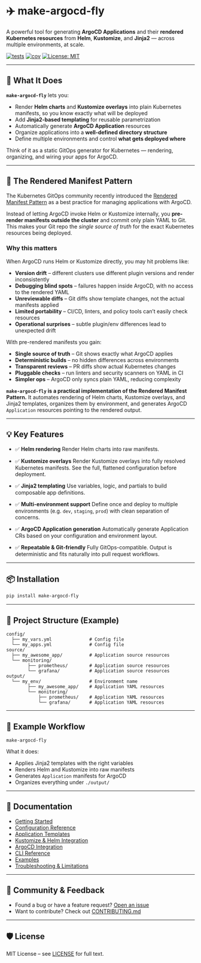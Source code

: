 # ✈️ make-argocd-fly

A powerful tool for generating **ArgoCD Applications** and their **rendered Kubernetes resources** from **Helm**, **Kustomize**, and **Jinja2** — across multiple environments, at scale.

[![tests](https://img.shields.io/github/actions/workflow/status/Karandash8/make-argocd-fly/coverage.yml?branch=main)](https://github.com/Karandash8/make-argocd-fly/actions/workflows/coverage.yml)
[![cov](https://img.shields.io/endpoint?url=https://gist.githubusercontent.com/Karandash8/26eb92c97bbfac22b938afebac85e7cd/raw/covbadge.json)](https://img.shields.io/endpoint?url=https://gist.githubusercontent.com/Karandash8/26eb92c97bbfac22b938afebac85e7cd/raw/covbadge.json)
[![License: MIT](https://img.shields.io/badge/License-MIT-blue.svg)](LICENSE)

---

## 🔧 What It Does

**`make-argocd-fly`** lets you:

- Render **Helm charts** and **Kustomize overlays** into plain Kubernetes manifests, so you know exactly what will be deployed
- Add **Jinja2-based templating** for reusable parametrization
- Automatically generate **ArgoCD Application** resources
- Organize applications into a **well-defined directory structure**
- Define multiple environments and control **what gets deployed where**

Think of it as a static GitOps generator for Kubernetes — rendering, organizing, and wiring your apps for ArgoCD.

---

## 🧩 The Rendered Manifest Pattern

The Kubernetes GitOps community recently introduced the [Rendered Manifest Pattern](https://www.youtube.com/watch?v=TonN-369Qfo) as a best practice for managing applications with ArgoCD.

Instead of letting ArgoCD invoke Helm or Kustomize internally, you **pre-render manifests outside the cluster** and commit only plain YAML to Git.
This makes your Git repo the *single source of truth* for the exact Kubernetes resources being deployed.

### Why this matters

When ArgoCD runs Helm or Kustomize directly, you may hit problems like:
- **Version drift** – different clusters use different plugin versions and render inconsistently
- **Debugging blind spots** – failures happen inside ArgoCD, with no access to the rendered YAML
- **Unreviewable diffs** – Git diffs show template changes, not the actual manifests applied
- **Limited portability** – CI/CD, linters, and policy tools can’t easily check resources
- **Operational surprises** – subtle plugin/env differences lead to unexpected drift

With pre-rendered manifests you gain:
- **Single source of truth** – Git shows exactly what ArgoCD applies
- **Deterministic builds** – no hidden differences across environments
- **Transparent reviews** – PR diffs show actual Kubernetes changes
- **Pluggable checks** – run linters and security scanners on YAML in CI
- **Simpler ops** – ArgoCD only syncs plain YAML, reducing complexity

**`make-argocd-fly` is a practical implementation of the Rendered Manifest Pattern.**
It automates rendering of Helm charts, Kustomize overlays, and Jinja2 templates, organizes them by environment, and generates ArgoCD `Application` resources pointing to the rendered output.


---

## 💡 Key Features

* ✅ **Helm rendering**
Render Helm charts into raw manifests.

* ✅ **Kustomize overlays**
Render Kustomize overlays into fully resolved Kubernetes manifests. See the full, flattened configuration before deployment.

* ✅ **Jinja2 templating**
Use variables, logic, and partials to build composable app definitions.

* ✅ **Multi-environment support**
Define once and deploy to multiple environments (e.g. `dev`, `staging`, `prod`) with clean separation of concerns.

* ✅ **ArgoCD Application generation**
Automatically generate Application CRs based on your configuration and environment layout.

* ✅ **Repeatable & Git-friendly**
Fully GitOps-compatible. Output is deterministic and fits naturally into pull request workflows.

---

## 📦 Installation

```bash
pip install make-argocd-fly
```

---

## 📁 Project Structure (Example)

```
config/
  ├── my_vars.yml              # Config file
  └── my_apps.yml              # Config file
source/
  ├── my_awesome_app/          # Application source resources
  └── monitoring/
        ├── prometheus/        # Application source resources
        └── grafana/           # Application source resources
output/
  └── my_env/                  # Environment name
        ├── my_awesome_app/    # Application YAML resources
        └── monitoring/
            ├── prometheus/    # Application YAML resources
            └── grafana/       # Application YAML resources
```

---

## 🔄 Example Workflow

```
make-argocd-fly
```

What it does:
- Applies Jinja2 templates with the right variables
- Renders Helm and Kustomize into raw manifests
- Generates `Application` manifests for ArgoCD
- Organizes everything under `./output/`

---

## 📘 Documentation

- [Getting Started](https://github.com/Karandash8/make-argocd-fly/blob/main/docs/getting-started.md)
- [Configuration Reference](https://github.com/Karandash8/make-argocd-fly/blob/main/docs/configuration.md)
- [Application Templates](https://github.com/Karandash8/make-argocd-fly/blob/main/docs/templates.md)
- [Kustomize & Helm Integration](https://github.com/Karandash8/make-argocd-fly/blob/main/docs/kustomize.md)
- [ArgoCD Integration](https://github.com/Karandash8/make-argocd-fly/blob/main/docs/argocd.md)
- [CLI Reference](https://github.com/Karandash8/make-argocd-fly/blob/main/docs/cli.md)
- [Examples](https://github.com/Karandash8/make-argocd-fly/blob/main/docs/examples.md)
- [Troubleshooting & Limitations](https://github.com/Karandash8/make-argocd-fly/blob/main/docs/caveats.md)

---

## 📣 Community & Feedback

- Found a bug or have a feature request? [Open an issue](https://github.com/Karandash8/make-argocd-fly/issues)
- Want to contribute? Check out [CONTRIBUTING.md](https://github.com/Karandash8/make-argocd-fly/blob/main/CONTRIBUTING.md)

---

## 🛡 License

MIT License – see [LICENSE](https://github.com/Karandash8/make-argocd-fly/blob/main/LICENSE) for full text.
